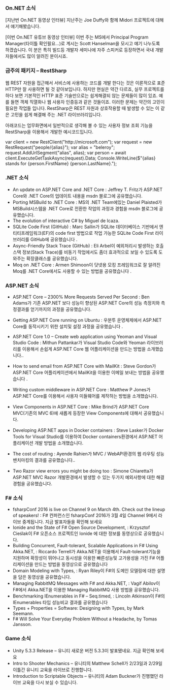 ### On.NET 소식
[지난번 On.NET 동영상 인터뷰] 지난주는 Joe Duffy와 함께 Midori 프로젝트에 대해서 얘기해봤습니다. 

[이번 On.NET 유튜브 동영상 인터뷰] 이번 주는 MS에서 Principal Program Manager(타이틀 확인필요…)로 계시는 Scott Hanselman을 모시고 얘기 나누도록 하겠습니다. 이 분은 특히 빌드등 개발자 세미나에 자주 스피커로 등장하면서 국내 개발자들에서도 많이 알려진 분이시죠. 

### 금주의 패키지 – RestSharp     
웹 REST 자원을 접근해서 서비스에 사용하는 코드를 개발 한다는 것은 이론적으로 표준 HTTP만 잘 사용하면 될 것 같아보입니다. 하지만 현실은 약간 다르죠, 실무 프로젝트를 하다 보면 기본적인 HTTP 표준 기술만으로는 쉽게해결되 않는 문제들이 많이 있죠. 예를 들면 객체 직열화나 웹 사용자 인증등과 같은 것들이죠. 이러한 문제는 약간의 고민이 필요한 작업들 입니다. RestSharp은 REST 자원과 상호작용할 때 발생할 수 있는 이 같은 고민을 쉽게 해결해 주는 .NET 라이브러리입니다.

아래코드는 업무화면에서 일반적으로 생각해 볼 수 있는 사용자 정보 조회 기능을 RestSharp을 이용해서 개발한 예시코드입니다.
<section>
var client = new RestClient("http://microsoft.com");
var request = new RestRequest("people/{alias}");
var alias = "beleroy";
request.AddUrlSegment("alias", alias);
var person = await client.ExecuteGetTaskAsync<Person>(request).Data;
Console.WriteLine($"{alias} stands for {person.FirstName} {person.LastName}.");
</section>

### .NET 소식
* An update on ASP.NET Core and .NET Core : Jeffrey T. Fritz가 ASP.NET Core와 .NET Core의 업데이트 내용을 msdn 블로그에 공유했습니다.
* Porting MSBuild to .NET Core : MS의 .NET Team에있는 Daniel Plaisted가 MSBuild시스템을 .NET Core로 전환한 작업의 과정과 경험을 msdn 블로그에 공유했습니다.
* The evolution of interactive C# by Miguel de Icaza.
* SQLite Code First (GitHub) :  Marc Sallin가 SQLite 데이터베이스 기반에서 엔티티프레임워크(EF)의 code first 방법으로 작업 가능한 SQLite Code First 라이브러리를 GitHub에 공유했습니다 .
* Async-Friendly Stack Trace (GitHub) : Eli Arbel이 예외처리시 발생하는 호출스택 정보(Stack Trace)를 비동기 작업에서도 좀더 효과적으로 보일 수 있도록 도와주는 확장클래스를 공유했습니다.
* Moq on .NET Core : Armen Shimoon이 닷넷용 모킹 프레임워크로 잘 알려진 Moq를 .NET Core에서도 사용할 수 있는 방법을 공유했습니다 .

### ASP.NET 소식
* ASP.NET Core – 2300% More Requests Served Per Second : Ben Adams가 기존 ASP.NET 보다 성능이 향상된   ASP.NET Core의 성능 측정치와 측정결과를 얻기까지의 과정을 공유했습니다.

* Getting ASP.NET Core running on Ubuntu : 우분투 운영체제에서 ASP.NET Core를 동작시키기 위한 설치및 설정 과정을 공유했습니다 .
* ASP.NET Core 1.0 – Create web application using Yeoman and Visual Studio Code : Mithun Pattankar가 Visual Studio Code와 Yeoman 라이브러리를 이용해서 손쉽게  ASP.NET Core 웹 어플리케이션을 만드는 방법을 소개했습니다..
* How to send email from ASP.NET Core with MailKit : Steve Gordon가 ASP.NET Core 어플리케이션에서 MailKit을 이용한 이메일 보내는 방법을 공유했습니다 .
* Writing custom middleware in ASP.NET Core : Matthew P Jones가 ASP.NET Core를 이용해서 사용자 미들웨어를 제작하는 방법을 소개했습니다.
* View Components in ASP.NET Core : Mike Brind가 ASP.NET Core MVC(기존의 MVC 6)에 새롭게 등장한 View Components에 대해서 공유했습니다.
* Developing ASP.NET apps in Docker containers : Steve Lasker가 Docker Tools for Visual Studio를 이용하여 Docker containers환경에서 ASP.NET 어플리케이션 개발 방법을 소개했습니다.
* The cost of routing : Ayende Rahien가 MVC / WebAPI환경의 웹 라우팅 성능 밴치마킹의 결과를 공유했습니다..
* Two Razor view errors you might be doing too : Simone Chiaretta가 ASP.NET MVC  Razor 개발환경에서 발생할 수 있는 두가지 예외사항에 대한 해결 경험을 공유했습니다.

### F# 소식
* fsharpConf 2016 is live on Channel 9 on March 4th. Check out the lineup of speakers! : F# 컨퍼런스인 fsharpConf 2016가 3월 4일 Channel 9에서 라이브 중계됩니다. 지금 발표자들을 확인해 보세요
* Ionide and the State of F# Open Source Development, : Krzysztof Cieślak이 F# 오픈소스 프로젝트인 Ionide 에 대한 정보를 동영상으로 공유했습니다.
* Building Concurrent, Fault-tolerant, Scalable Applications in F# Using Akka.NET, : Riccardo Terrell가 Akka.NET을 이용해서 Fault-tolerant기능을 지원하며  확장성이 뛰어나고 동시성을 이용한 빠른성능및 고가용성을 가진 F# 어플리케이션을 만드는 방법을 동영상으로 공유했습니다
* Domain Modeling with Types, : Ryan Riley이 F#의 도메인 모델링에 대한 설명을 담은 동영상을 공유했습니다.
* Managing RabbitMQ Messages with F# and Akka.NET, : Vagif Abilov이 F#에서 Akka.NET을 이용한 Managing RabbitMQ 사용 방법을 공유했습니다.
* Benchmarking IEnumerables in F# – Seq.timed, : Lincoln Atkinson이 F#의 IEnumerables 타입 성능비교 결과를 공유했습니다
* Types + Properties = Software: Designing with Types, by Mark Seemann.
* F# Will Solve Your Everyday Problem Without a Headache, by Tomas Jansson.

### Game 소식
* Unity 5.3.3 Release – 유니티 새로운 버전 5.3.3이 발표됐네요. 지금 확인해 보세요
* Intro to Shooter Mechanics – 유니티의 Matthew Schell가 2/23일과 2/29일 이틀간 유니티 교육을 라이브로 진행합니다.
* Introduction to Scriptable Objects – 유니티의 Adam Buckner가 진행했던 라이브 교육을 다시 보실 수 있습니다.
